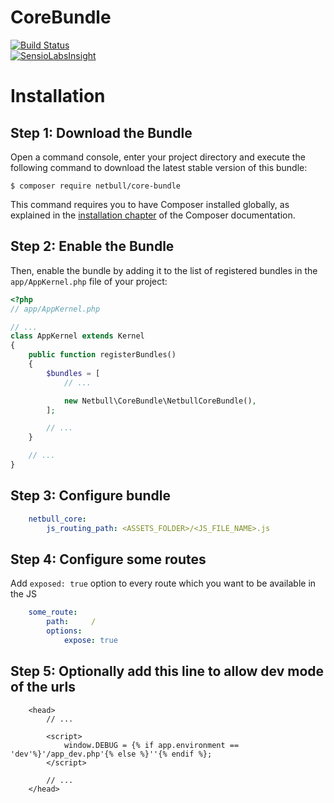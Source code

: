 CoreBundle
==========
[![Build Status](https://travis-ci.org/netbull/CoreBundle.svg?branch=master)](https://travis-ci.org/netbull/CoreBundle)<br>
[![SensioLabsInsight](https://insight.sensiolabs.com/projects/0f92d525-7459-41ac-9798-7217d9737148/big.png)](https://insight.sensiolabs.com/projects/0f92d525-7459-41ac-9798-7217d9737148)

Installation
============

Step 1: Download the Bundle
---------------------------

Open a command console, enter your project directory and execute the
following command to download the latest stable version of this bundle:

```console
$ composer require netbull/core-bundle
```

This command requires you to have Composer installed globally, as explained
in the [installation chapter](https://getcomposer.org/doc/00-intro.md)
of the Composer documentation.

Step 2: Enable the Bundle
-------------------------

Then, enable the bundle by adding it to the list of registered bundles
in the `app/AppKernel.php` file of your project:

```php
<?php
// app/AppKernel.php

// ...
class AppKernel extends Kernel
{
    public function registerBundles()
    {
        $bundles = [
            // ...

            new Netbull\CoreBundle\NetbullCoreBundle(),
        ];

        // ...
    }

    // ...
}
```

Step 3: Configure bundle
-----------------------------
```yaml
    netbull_core:
        js_routing_path: <ASSETS_FOLDER>/<JS_FILE_NAME>.js
```

Step 4: Configure some routes
-----------------------------
Add `exposed: true` option to every route which you want to be available in the JS

```yaml
    some_route:
        path:     /
        options:
            expose: true
```

Step 5: Optionally add this line to allow dev mode of the urls
-----------------------------
```twig
    <head>
        // ...
        
        <script>
            window.DEBUG = {% if app.environment == 'dev'%}'/app_dev.php'{% else %}''{% endif %};
        </script>
        
        // ...
    </head>
```
